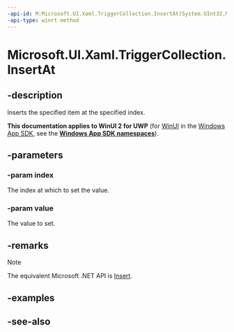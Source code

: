 ```yaml
---
-api-id: M:Microsoft.UI.Xaml.TriggerCollection.InsertAt(System.UInt32,Microsoft.UI.Xaml.TriggerBase)
-api-type: winrt method
---
```


<!-- Method syntax
public void InsertAt(System.UInt32 index, Windows.UI.Xaml.TriggerBase value)
-->

# Microsoft.UI.Xaml.TriggerCollection.InsertAt

## -description
Inserts the specified item at the specified index.

**This documentation applies to WinUI 2 for UWP** (for [WinUI](/windows/apps/winui/winui3/) in the [Windows App SDK](/windows/apps/windows-app-sdk/), see the **[Windows App SDK namespaces](/windows/windows-app-sdk/api/winrt/)**).

## -parameters
### -param index
The index at which to set the value.

### -param value
The value to set.

## -remarks
> [!NOTE]
> The equivalent Microsoft .NET  API is [Insert](triggercollection_insert.md).

## -examples

## -see-also

